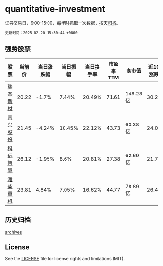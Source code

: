 # quantitative-investment

证券交易日，9:00-15:00，每半时抓取一次数据，按天[归档](archives)。

`更新时间：2025-02-20 15:30:44 +0800`

## 强势股票

|股票|当前价|当日涨跌幅|当日振幅|当日换手率|市盈率TTM|总市值|近10日涨跌幅|
|----|----|----|----|----|----|----|----|
|[瑞泰新材](https://xueqiu.com/S/SZ301238)|20.22|-1.7%|7.44%|20.49%|71.61|148.28亿|30.2%|
|[南兴股份](https://xueqiu.com/S/SZ002757)|21.45|-4.24%|10.45%|22.12%|43.73|63.38亿|24.06%|
|[科远智慧](https://xueqiu.com/S/SZ002380)|26.12|-1.95%|8.6%|20.81%|27.38|62.69亿|21.71%|
|[潍柴重机](https://xueqiu.com/S/SZ000880)|23.81|4.84%|7.05%|16.62%|44.77|78.89亿|26.45%|

## 历史归档

[archives](archives)

## License

See the [LICENSE](LICENSE) file for license rights and limitations (MIT).